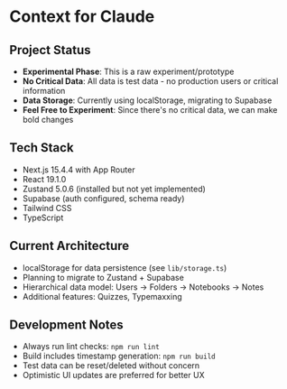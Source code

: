 # Context for Claude

## Project Status

- **Experimental Phase**: This is a raw experiment/prototype
- **No Critical Data**: All data is test data - no production users or critical information
- **Data Storage**: Currently using localStorage, migrating to Supabase
- **Feel Free to Experiment**: Since there's no critical data, we can make bold changes

## Tech Stack

- Next.js 15.4.4 with App Router
- React 19.1.0
- Zustand 5.0.6 (installed but not yet implemented)
- Supabase (auth configured, schema ready)
- Tailwind CSS
- TypeScript

## Current Architecture

- localStorage for data persistence (see `lib/storage.ts`)
- Planning to migrate to Zustand + Supabase
- Hierarchical data model: Users → Folders → Notebooks → Notes
- Additional features: Quizzes, Typemaxxing

## Development Notes

- Always run lint checks: `npm run lint`
- Build includes timestamp generation: `npm run build`
- Test data can be reset/deleted without concern
- Optimistic UI updates are preferred for better UX

